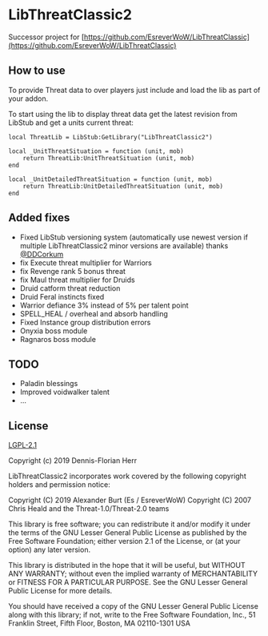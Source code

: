 # LibThreatClassic2

Successor project for [https://github.com/EsreverWoW/LibThreatClassic](https://github.com/EsreverWoW/LibThreatClassic)

## How to use

To provide Threat data to over players just include and load the lib as part of your addon.

To start using the lib to display threat data get the latest revision from LibStub and get a units current threat:

```
local ThreatLib = LibStub:GetLibrary("LibThreatClassic2")

local _UnitThreatSituation = function (unit, mob)
    return ThreatLib:UnitThreatSituation (unit, mob)
end

local _UnitDetailedThreatSituation = function (unit, mob)
    return ThreatLib:UnitDetailedThreatSituation (unit, mob)
end
```


## Added fixes

* Fixed LibStub versioning system (automatically use newest version if multiple LibThreatClassic2 minor versions are available) thanks [@DDCorkum](https://github.com/DDCorkum)
* fix Execute threat multiplier for Warriors
* fix Revenge rank 5 bonus threat
* fix Maul threat multiplier for Druids
* Druid catform threat reduction
* Druid Feral instincts fixed
* Warrior defiance 3% instead of 5% per talent point
* SPELL_HEAL / overheal and absorb handling
* Fixed Instance group distribution errors
* Onyxia boss module
* Ragnaros boss module

## TODO

* Paladin blessings
* Improved voidwalker talent
* ...


## License

[LGPL-2.1](LICENSE)

Copyright (c) 2019 Dennis-Florian Herr

LibThreatClassic2 incorporates work covered by the following copyright holders and permission notice:

Copyright (C) 2019 Alexander Burt (Es / EsreverWoW)
Copyright (C) 2007 Chris Heald and the Threat-1.0/Threat-2.0 teams

This library is free software; you can redistribute it and/or
modify it under the terms of the GNU Lesser General Public
License as published by the Free Software Foundation; either
version 2.1 of the License, or (at your option) any later version.

This library is distributed in the hope that it will be useful,
but WITHOUT ANY WARRANTY; without even the implied warranty of
MERCHANTABILITY or FITNESS FOR A PARTICULAR PURPOSE.  See the GNU
Lesser General Public License for more details.

You should have received a copy of the GNU Lesser General Public
License along with this library; if not, write to the Free Software
Foundation, Inc., 51 Franklin Street, Fifth Floor, Boston, MA  02110-1301  USA
